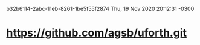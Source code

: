 b32b6114-2abc-11eb-8261-1be5f55f2874 Thu, 19 Nov 2020 20:12:31 -0300
# https://github.com/agsb/uforth.git
